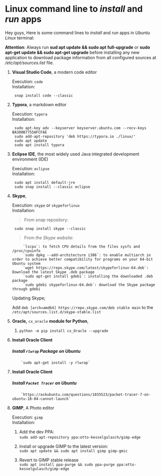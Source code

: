 # Linux command line to *install* and *run* apps

Hey guys,
Here is some command lines to *install* and *run* apps in *Ubuntu Linux* terminal:

**Attention**: Always run **sud apt update && sudo apt full-upgrade** or **sudo apt-get update && sudo apt-get upgrade** before installing any new application to download package information from all configured sources at */etc/apt/sources.list* file.


1. **Visual Studio Code**, a modern code editor

	Execution: `code`\
	Installation:
		
		snap install code --classic
			
2. **Typora**, a markdown editor

    Execution: `typora`\
    Installation: 
	
		sudo apt-key adv --keyserver keyserver.ubuntu.com --recv-keys BA300B7755AFCFAE
		sudo add-apt-repository 'deb https://typora.io ./linux/'
		sudo apt update
		sudo apt install typora
	
3. **Eclipse IDE**, the most widely used Java integrated development environment (IDE)

    Execution: `eclipse`\
    Installation: 
    
		sudo apt install default-jre
		sudo snap install --classic eclipse
	
4. **Skype**, 

   Execution: `skype` or `skypeforlinux`\
   Installation: 
   >	From *snap* repository: 
   
   		sudo snap install skype --classic
   >	From *the Skype website*:
   
			`lscpu`: to fetch CPU details from the files sysfs and /proc/cpuinfo
			`sudo dpkg --add-architecture i386`: to enable multiarch in order to achieve better compatibility for programs on your 64-bit Ubuntu system	
			`wget https://repo.skype.com/latest/skypeforlinux-64.deb`: Download the latest Skype .deb package
			`sudo apt-get install gdebi`: installing the downloaded .deb package
			`sudo gdebi skypeforlinux-64.deb`: download the Skype package through gdebi
	Updating Skype;
	
	Add `deb [arch=amd64] https://repo.skype.com/deb stable main` to the `/etc/apt/sources.list.d/skype-stable.list`
	
5. **Oracle,** `cx_oracle` **module for Python**,
	
	1. ```
	   python -m pip install cx_Oracle --upgrade
	   ```

6. **Install Oracle Client**

   ##### Install `rlwrap` Package on Ubuntu

    	​	`sudo apt-get install -y rlwrap`    

7. **Install Oracle Client**

   ##### Install `Packet Tracer` on Ubuntu

    	​	`https://askubuntu.com/questions/1035523/packet-tracer-7-on-ubuntu-18-04-cannot-launch`    
	
8. **GIMP**, A Photo editor 

	Execution: `gimp`\
	Installation:
		
	1. Add the dev PPA:    
    	​	`sudo add-apt-repository ppa:otto-kesselgulasch/gimp-edge`        
	
	2. Install or upgrade GIMP to the latest version:    
		`sudo apt update && sudo apt install gimp gimp-gmic`      
		
	3. Revert to GIMP stable release      
		`sudo apt install ppa-purge && sudo ppa-purge ppa:otto-kesselgulasch/gimp-edge`      




